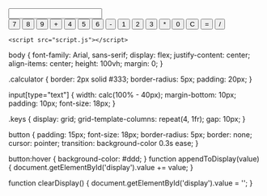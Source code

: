 <!DOCTYPE html>
<html lang="en">
<head>
    <meta charset="UTF-8">
    <title>Online Calculator</title>
    <link rel="stylesheet" href="styles.css">
</head>
<body>
    <div class="calculator">
        <input type="text" id="display" readonly>
        <div class="keys">
            <button onclick="appendToDisplay('7')">7</button>
            <button onclick="appendToDisplay('8')">8</button>
            <button onclick="appendToDisplay('9')">9</button>
            <button onclick="appendToDisplay('+')">+</button>
            <button onclick="appendToDisplay('4')">4</button>
            <button onclick="appendToDisplay('5')">5</button>
            <button onclick="appendToDisplay('6')">6</button>
            <button onclick="appendToDisplay('-')">-</button>
            <button onclick="appendToDisplay('1')">1</button>
            <button onclick="appendToDisplay('2')">2</button>
            <button onclick="appendToDisplay('3')">3</button>
            <button onclick="appendToDisplay('*')">*</button>
            <button onclick="appendToDisplay('0')">0</button>
            <button onclick="clearDisplay()">C</button>
            <button onclick="calculate()">=</button>
            <button onclick="appendToDisplay('/')">/</button>
        </div>
    </div>

    <script src="script.js"></script>
</body>
</html>
body {
    font-family: Arial, sans-serif;
    display: flex;
    justify-content: center;
    align-items: center;
    height: 100vh;
    margin: 0;
}

.calculator {
    border: 2px solid #333;
    border-radius: 5px;
    padding: 20px;
}

input[type="text"] {
    width: calc(100% - 40px);
    margin-bottom: 10px;
    padding: 10px;
    font-size: 18px;
}

.keys {
    display: grid;
    grid-template-columns: repeat(4, 1fr);
    gap: 10px;
}

button {
    padding: 15px;
    font-size: 18px;
    border-radius: 5px;
    border: none;
    cursor: pointer;
    transition: background-color 0.3s ease;
}

button:hover {
    background-color: #ddd;
}
function appendToDisplay(value) {
    document.getElementById('display').value += value;
}

function clearDisplay() {
    document.getElementById('display').value = '';
}
